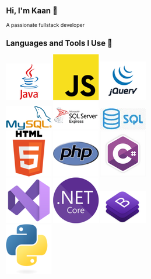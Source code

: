 ## Hi, I'm Kaan 👋
A passionate fullstack developer
## Languages and Tools I Use 🎯
![java](https://github.com/kaanturkogluu/kaanturkogluu/blob/main/images/java.png)
![Js](https://github.com/kaanturkogluu/kaanturkogluu/blob/main/images/js.png)
![jq](https://github.com/kaanturkogluu/kaanturkogluu/blob/main/images/0_eFomJUFua8tuqe8g.png)
![mysql](https://github.com/kaanturkogluu/kaanturkogluu/blob/main/images/Mysql_logo.png)
![](https://github.com/kaanturkogluu/kaanturkogluu/blob/main/images/sql%20express.png)
![](https://github.com/kaanturkogluu/kaanturkogluu/blob/main/images/avq6683ud.webp)
![](https://github.com/kaanturkogluu/kaanturkogluu/blob/main/images/HTML5_logo_and_wordmark.svg.png)
![](https://github.com/kaanturkogluu/kaanturkogluu/blob/main/images/php.png)
![](https://github.com/kaanturkogluu/kaanturkogluu/blob/main/images/c%23%23.png)
![](https://github.com/kaanturkogluu/kaanturkogluu/blob/main/images/vs.png)
![](https://github.com/kaanturkogluu/kaanturkogluu/blob/main/images/NET_Core_Logo.svg.png)
![](https://github.com/kaanturkogluu/kaanturkogluu/blob/main/images/bootstrap.png)
![](https://github.com/kaanturkogluu/kaanturkogluu/blob/main/images/python.png)
